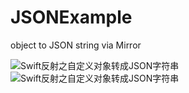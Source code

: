 # JSONExample
object to JSON string via Mirror

![Swift反射之自定义对象转成JSON字符串](http://upload-images.jianshu.io/upload_images/2049411-a40d40ba3d06e6b5.png?imageMogr2/auto-orient/strip%7CimageView2/2/w/1240)
![Swift反射之自定义对象转成JSON字符串](http://upload-images.jianshu.io/upload_images/2049411-5df5a63f234c4720.png?imageMogr2/auto-orient/strip%7CimageView2/2/w/1240)
